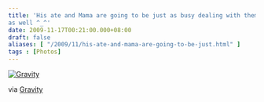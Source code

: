 ```yaml
---
title: 'His ate and Mama are going to be just as busy dealing with them chicks
as well ^_^'
date: 2009-11-17T00:21:00.000+08:00
draft: false
aliases: [ "/2009/11/his-ate-and-mama-are-going-to-be-just.html" ]
tags : [Photos]
---
```


  
[![Gravity](http://jon.doblados.net/wp-content/uploads/2009/11/Gravity3.jpg.scaled10003-300x225.jpg)](http://jon.doblados.net/wp-content/uploads/2009/11/Gravity3.jpg.scaled10003.jpg)  

  

  

via [Gravity](http://mobileways.de/gravity)